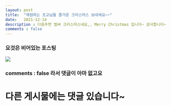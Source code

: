 ```yaml
---
layout: post
title:  "채점하는 조교님들 즐거운 크리스마스 보내세요~~"
date:   2021-12-14
description : 다음주면 벌써 크리스마스네요,, Merry Christmas 입니다~ 감사합니다~
comments : false
---
```



### 요것은 비어있는 포스팅 
![](https://images.velog.io/images/superhong/post/433f2ccd-33fb-4d27-9625-c8d34e1e1b77/image.png)
### comments : false 라서 댓글이 아마 없고요
# 다른 게시물에는 댓글 있습니다~